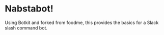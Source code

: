 # Nabstabot!

Using Botkit and forked from foodme, this provides the basics for a Slack slash command bot.
